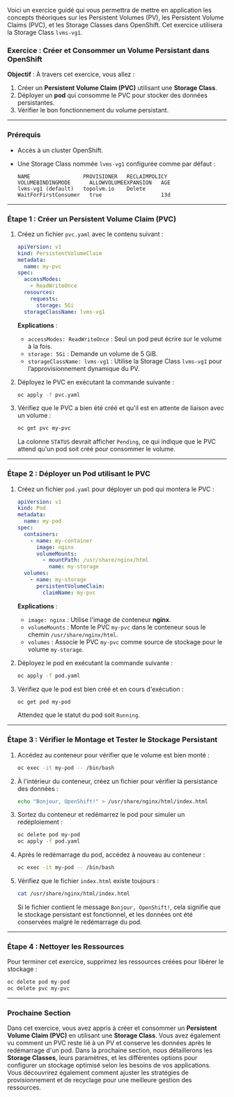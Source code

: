 Voici un exercice guidé qui vous permettra de mettre en application les concepts théoriques sur les Persistent Volumes (PV), les Persistent Volume Claims (PVC), et les Storage Classes dans OpenShift. Cet exercice utilisera la Storage Class `lvms-vg1`.

### Exercice : Créer et Consommer un Volume Persistant dans OpenShift

**Objectif** : À travers cet exercice, vous allez :

1. Créer un **Persistent Volume Claim (PVC)** utilisant une **Storage Class**.
2. Déployer un **pod** qui consomme le PVC pour stocker des données persistantes.
3. Vérifier le bon fonctionnement du volume persistant.

---

### Prérequis

- Accès à un cluster OpenShift.
- Une Storage Class nommée `lvms-vg1` configurée comme par défaut :

  ```
  NAME                 PROVISIONER   RECLAIMPOLICY   VOLUMEBINDINGMODE      ALLOWVOLUMEEXPANSION   AGE
  lvms-vg1 (default)   topolvm.io    Delete          WaitForFirstConsumer   true                   13d
  ```

---

### Étape 1 : Créer un Persistent Volume Claim (PVC)

1. Créez un fichier `pvc.yaml` avec le contenu suivant :

   ```yaml
   apiVersion: v1
   kind: PersistentVolumeClaim
   metadata:
     name: my-pvc
   spec:
     accessModes:
       - ReadWriteOnce
     resources:
       requests:
         storage: 5Gi
     storageClassName: lvms-vg1
   ```

   **Explications** :
   - `accessModes: ReadWriteOnce` : Seul un pod peut écrire sur le volume à la fois.
   - `storage: 5Gi` : Demande un volume de 5 GiB.
   - `storageClassName: lvms-vg1` : Utilise la Storage Class `lvms-vg1` pour l’approvisionnement dynamique du PV.

2. Déployez le PVC en exécutant la commande suivante :

   ```bash
   oc apply -f pvc.yaml
   ```

3. Vérifiez que le PVC a bien été créé et qu'il est en attente de liaison avec un volume :

   ```bash
   oc get pvc my-pvc
   ```

   La colonne `STATUS` devrait afficher `Pending`, ce qui indique que le PVC attend qu'un pod soit créé pour consommer le volume.

---

### Étape 2 : Déployer un Pod utilisant le PVC

1. Créez un fichier `pod.yaml` pour déployer un pod qui montera le PVC :

   ```yaml
   apiVersion: v1
   kind: Pod
   metadata:
     name: my-pod
   spec:
     containers:
       - name: my-container
         image: nginx
         volumeMounts:
           - mountPath: /usr/share/nginx/html
             name: my-storage
     volumes:
       - name: my-storage
         persistentVolumeClaim:
           claimName: my-pvc
   ```

   **Explications** :
   - `image: nginx` : Utilise l'image de conteneur **nginx**.
   - `volumeMounts` : Monte le PVC `my-pvc` dans le conteneur sous le chemin `/usr/share/nginx/html`.
   - `volumes` : Associe le PVC `my-pvc` comme source de stockage pour le volume `my-storage`.

2. Déployez le pod en exécutant la commande suivante :

   ```bash
   oc apply -f pod.yaml
   ```

3. Vérifiez que le pod est bien créé et en cours d'exécution :

   ```bash
   oc get pod my-pod
   ```

   Attendez que le statut du pod soit `Running`.

---

### Étape 3 : Vérifier le Montage et Tester le Stockage Persistant

1. Accédez au conteneur pour vérifier que le volume est bien monté :

   ```bash
   oc exec -it my-pod -- /bin/bash
   ```

2. À l'intérieur du conteneur, créez un fichier pour vérifier la persistance des données :

   ```bash
   echo "Bonjour, OpenShift!" > /usr/share/nginx/html/index.html
   ```

3. Sortez du conteneur et redémarrez le pod pour simuler un redéploiement :

   ```bash
   oc delete pod my-pod
   oc apply -f pod.yaml
   ```

4. Après le redémarrage du pod, accédez à nouveau au conteneur :

   ```bash
   oc exec -it my-pod -- /bin/bash
   ```

5. Vérifiez que le fichier `index.html` existe toujours :

   ```bash
   cat /usr/share/nginx/html/index.html
   ```

   Si le fichier contient le message `Bonjour, OpenShift!`, cela signifie que le stockage persistant est fonctionnel, et les données ont été conservées malgré le redémarrage du pod.

---

### Étape 4 : Nettoyer les Ressources

Pour terminer cet exercice, supprimez les ressources créées pour libérer le stockage :

```bash
oc delete pod my-pod
oc delete pvc my-pvc
```

---

### Prochaine Section

Dans cet exercice, vous avez appris à créer et consommer un **Persistent Volume Claim (PVC)** en utilisant une **Storage Class**. Vous avez également vu comment un PVC reste lié à un PV et conserve les données après le redémarrage d'un pod. Dans la prochaine section, nous détaillerons les **Storage Classes**, leurs paramètres, et les différentes options pour configurer un stockage optimisé selon les besoins de vos applications. Vous découvrirez également comment ajuster les stratégies de provisionnement et de recyclage pour une meilleure gestion des ressources.
